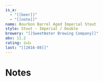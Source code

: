```yaml
---
is_a:
  - "[[beer]]"
  - "[[note]]"
name: Bourbon Barrel Aged Imperial Stout
style: Stout - Imperial / Double
brewery: "[[SweetWater Brewing Company]]"
abv: 11.2
rating: 👍👍
last: "[[2016-08]]"
---
```

# Notes

